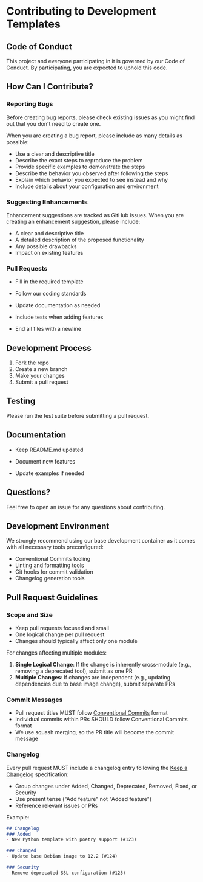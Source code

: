 # Contributing to Development Templates

## Code of Conduct

This project and everyone participating in it is governed by our Code of Conduct. By participating, you are expected to uphold this code.

## How Can I Contribute?

### Reporting Bugs

Before creating bug reports, please check existing issues as you might find out that you don't need to create one.

When you are creating a bug report, please include as many details as possible:

- Use a clear and descriptive title
- Describe the exact steps to reproduce the problem
- Provide specific examples to demonstrate the steps
- Describe the behavior you observed after following the steps
- Explain which behavior you expected to see instead and why
- Include details about your configuration and environment

### Suggesting Enhancements

Enhancement suggestions are tracked as GitHub issues. When you are creating an enhancement suggestion, please include:

- A clear and descriptive title
- A detailed description of the proposed functionality
- Any possible drawbacks
- Impact on existing features

### Pull Requests

- Fill in the required template

- Follow our coding standards
- Update documentation as needed
- Include tests when adding features
- End all files with a newline

## Development Process

1. Fork the repo
2. Create a new branch
3. Make your changes
4. Submit a pull request

## Testing

Please run the test suite before submitting a pull request.

## Documentation

- Keep README.md updated

- Document new features
- Update examples if needed

## Questions?

Feel free to open an issue for any questions about contributing.

## Development Environment

We strongly recommend using our base development container as it comes with all necessary tools preconfigured:

- Conventional Commits tooling
- Linting and formatting tools
- Git hooks for commit validation
- Changelog generation tools

## Pull Request Guidelines

### Scope and Size

- Keep pull requests focused and small
- One logical change per pull request
- Changes should typically affect only one module

For changes affecting multiple modules:

1. **Single Logical Change**: If the change is inherently cross-module (e.g., removing a deprecated tool), submit as one PR
2. **Multiple Changes**: If changes are independent (e.g., updating dependencies due to base image change), submit separate PRs

### Commit Messages

- Pull request titles MUST follow [Conventional Commits](https://www.conventionalcommits.org/) format
- Individual commits within PRs SHOULD follow Conventional Commits format
- We use squash merging, so the PR title will become the commit message

### Changelog

Every pull request MUST include a changelog entry following the [Keep a Changelog](https://keepachangelog.com/) specification:

- Group changes under Added, Changed, Deprecated, Removed, Fixed, or Security
- Use present tense ("Add feature" not "Added feature")
- Reference relevant issues or PRs

Example:

```markdown
## Changelog
### Added
- New Python template with poetry support (#123)

### Changed
- Update base Debian image to 12.2 (#124)

### Security
- Remove deprecated SSL configuration (#125)
```
